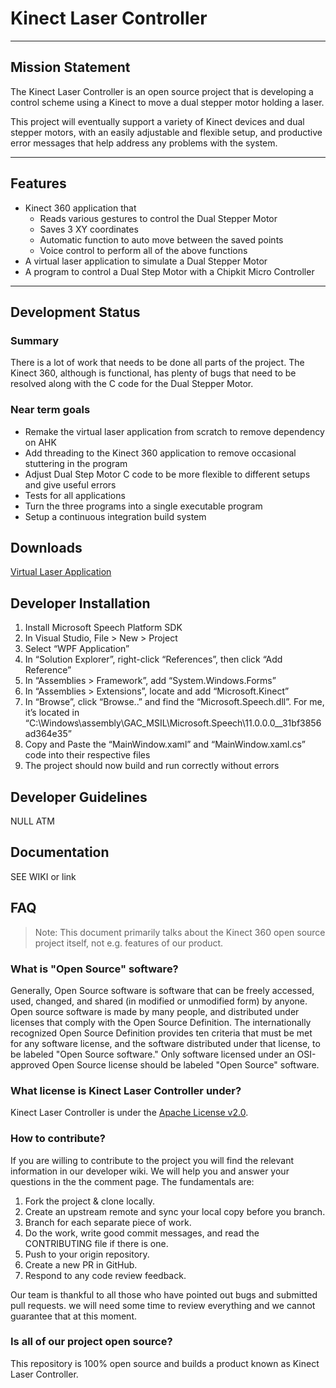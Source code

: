 # Kinect Laser Controller
 
-----
## Mission Statement
The Kinect Laser Controller is an open source project that is developing a control scheme using a Kinect to move a dual stepper motor holding a laser.

This project will eventually support a variety of Kinect devices and dual stepper motors, with an easily adjustable and flexible setup, and productive error messages that help address any problems with the system.

----
## Features
* Kinect 360 application that 
  * Reads various gestures to control the Dual Stepper Motor
  * Saves 3 XY coordinates
  * Automatic function to auto move between the saved points
  * Voice control to perform all of the above functions 
* A virtual laser application to simulate a Dual Stepper Motor
* A program to control a Dual Step Motor with a Chipkit Micro Controller

----
## Development Status

### Summary
There is a lot of work that needs to be done all parts of the project. The Kinect 360, although is functional, has plenty of bugs that need to be resolved along with the C code for the Dual Stepper Motor.

### Near term goals
* Remake the virtual laser application from scratch to remove dependency on AHK
* Add threading to the Kinect 360 application to remove occasional stuttering in the program
* Adjust Dual Step Motor C code to be more flexible to different setups and give useful errors
* Tests for all applications
* Turn the three programs into a single executable program
* Setup a continuous integration build system

## Downloads

[Virtual Laser Application](https//:exampleDL.com/doNotClick)

## Developer Installation

1. Install Microsoft Speech Platform SDK
2. In Visual Studio, File > New > Project
3. Select “WPF Application”
4. In “Solution Explorer”, right-click “References”, then click “Add Reference”
5. In “Assemblies > Framework”, add “System.Windows.Forms”
6. In “Assemblies > Extensions”, locate and add “Microsoft.Kinect”
7. In “Browse”, click “Browse..” and find the “Microsoft.Speech.dll”. For me, it’s located in
“C:\Windows\assembly\GAC_MSIL\Microsoft.Speech\11.0.0.0__31bf3856ad364e35”
8. Copy and Paste the “MainWindow.xaml” and “MainWindow.xaml.cs” code into their
respective files
9. The project should now build and run correctly without errors

## Developer Guidelines

NULL ATM

## Documentation

SEE WIKI or link

## FAQ
> Note: This document primarily talks about the Kinect 360 open source project itself, not e.g. features of our product.
### What is "Open Source" software?
Generally, Open Source software is software that can be freely accessed, used, changed, and shared (in modified or unmodified form) by anyone. Open source software is made by many people, and distributed under licenses that comply with the Open Source Definition.
The internationally recognized Open Source Definition provides ten criteria that must be met for any software license, and the software distributed under that license, to be labeled "Open Source software." Only software licensed under an OSI-approved Open Source license should be labeled "Open Source" software.

### What license is Kinect Laser Controller under?

Kinect Laser Controller is under the [Apache License v2.0](../LICENSE).

### How to contribute?
If you are willing to contribute to the project you will find the relevant information in our developer wiki. We will help you and answer your questions in the the comment page. The fundamentals are:
1. Fork the project & clone locally.
2. Create an upstream remote and sync your local copy before you branch.
3. Branch for each separate piece of work.
4. Do the work, write good commit messages, and read the CONTRIBUTING file if there is one.
5. Push to your origin repository.
6. Create a new PR in GitHub.
7. Respond to any code review feedback.

Our team is thankful to all those who have pointed out bugs and submitted pull requests. we will need some time to review everything and we cannot guarantee that at this moment.

### Is all of our project open source?
This repository is 100% open source and builds a product known as Kinect Laser Controller.
